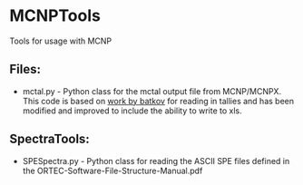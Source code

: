 MCNPTools
=========

Tools for usage with MCNP

## Files:
+ mctal.py - Python class for the mctal output file from MCNP/MCNPX.  This code is based on [work by batkov](http://code.google.com/p/mc-tools/source/browse/trunk/mcnp/mctal.py?r=113) for reading in tallies and has been modified and improved to include the ability to write to xls.

## SpectraTools:
+ SPESpectra.py - Python class for reading the ASCII SPE files defined in the ORTEC-Software-File-Structure-Manual.pdf
